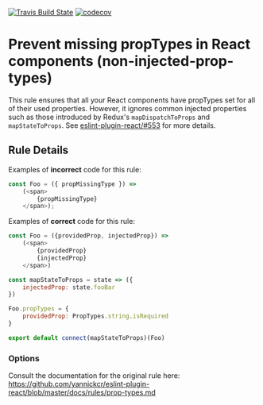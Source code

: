 [![Travis Build State](https://travis-ci.org/ammaraskar/eslint-injected-proptypes.svg?branch=master)](https://travis-ci.org/ammaraskar/eslint-injected-proptypes)
[![codecov](https://codecov.io/gh/ammaraskar/eslint-injected-proptypes/branch/master/graph/badge.svg)](https://codecov.io/gh/ammaraskar/eslint-injected-proptypes)

# Prevent missing propTypes in React components (non-injected-prop-types)

This rule ensures that all your React components have propTypes set for all of their used properties.
However, it ignores common injected properties such as those introduced by Redux's `mapDispatchToProps` and
`mapStateToProps`. See [eslint-plugin-react/#553](https://github.com/yannickcr/eslint-plugin-react/issues/553) 
for more details.

## Rule Details

Examples of **incorrect** code for this rule:

```js
const Foo = ({ propMissingType }) => 
    (<span>
        {propMissingType}
    </span>);
```

Examples of **correct** code for this rule:

```js
const Foo = ({providedProp, injectedProp}) =>
    (<span>
        {providedProp} 
        {injectedProp}
    </span>)

const mapStateToProps = state => ({
    injectedProp: state.fooBar
})

Foo.propTypes = {
    providedProp: PropTypes.string.isRequired
}

export default connect(mapStateToProps)(Foo)
```

### Options

Consult the documentation for the original rule here: 
https://github.com/yannickcr/eslint-plugin-react/blob/master/docs/rules/prop-types.md
